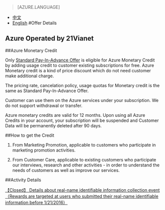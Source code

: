 <properties
	pageTitle=""
    description=""
    services=""
    documentationCenter=""
    authors=""
    manager=""
    editor=""
    tags=""/>

<tags ms.service="legal" ms.date="" wacn.date="" wacn.lang="en"/>

> [AZURE.LANGUAGE]
- [中文](/offers/azure-monetary-credit/)
- [English](/offers/azure-monetary-credit-en/)
#Offer Details

## Azure Operated by 21Vianet

##Azure Monetary Credit

Only [Standard Pay-In-Advance Offer](https://www.azure.cn/offers/ms-mc-arz-33p/) is eligible for Azure Monetary Credit by adding usage credit to customer existing subscriptions for free. Azure Monetary credit is a kind of price discount which do not need customer make additional charge.

The pricing rate, cancelation policy, usage quotas for Monetary credit is the same as Standard Pay-In-Advance Offer.

Customer can use them on the Azure services under your subscription. We do not support withdrawal or transfer. 

Azure monetary credits are valid for 12 months. Upon using all Azure Credits in your account, your subscription will be suspended and Customer Data will be permanently deleted after 90 days.

##How to get the Credit

1. From Marketing Promotion, applicable to customers who participate in marketing promotion activities.

2. From Customer Care, applicable to existing customers who participate our interviews, research and other activities - in order to understand the needs of customers as well as improve our services.

##Activity Details

[【Closed】 Details about real-name identifiable information collection event （Rewards are targeted at users who submitted their real-name identifiable information before 1/21/2016）](https://www.azure.cn/support/real-name-annoucement/)
